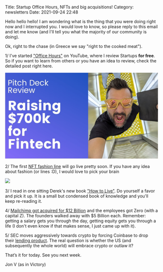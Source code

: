 Title: Startup Office Hours, NFTs and big acquisitions!
Category: newsletters 
Date: 2021-09-24 22:48

Hello hello hello! I am wondering what is the thing that you were doing right now and I interrupted you. I would love to know, so please reply to this email and let me know (and I'll tell you what the majority of our community is doing).

Ok, right to the chase (in Greece we say "right to the cooked meat").

1/ I've started ["Office Hours"](https://www.youtube.com/watch?v=pn2w-ZYozDU) on YouTube, where I review Startups **for free**. So if you want to learn from others or you have an idea to review, check the detailed post right here.

![](images/youtube/fintechstartup.jpeg)


2/ The first [NFT fashion line](https://www.instagram.com/p/CT5fBcYPw9T/) will go live pretty soon. If you have any idea about fashion (or lines :D), I would love to pick your brain


![](https://sendfoxprod.b-cdn.net/media/MDjkUQ9XsQCnCTzoIHyxrsXS32skasumkMlxkdmG16325)


3/ I read in one sitting Derek's new book ["How to Live"](https://sive.rs/h). Do yourself a favor and pick it up. It is a small but condensed book of knowledge and you'll keep re-reading it.



4/ [Mailchimp got acquired for $12 Billion](https://www.businessinsider.com/insider-weekly-mailchimp-uber-ron-klain-9-2021) and the employees got Zero (with a capital Z). The founders walked away with $5 Billion each. Remember: getting a salary gets you through the day, getting equity gets you through a life (I don't even know if that makes sense, I just came up with it).


5/ SEC moves aggressively towards crypto by forcing Coinbase to drop their [lending product](https://techcrunch.com/2021/09/20/following-sec-lawsuit-threat-coinbase-cancels-launch-of-lend-product/). The real question is whether the US (and subsequently the whole world) will embrace crypto or outlaw it?


That’s it for today. See you next week.


Jon V (as in Victory)